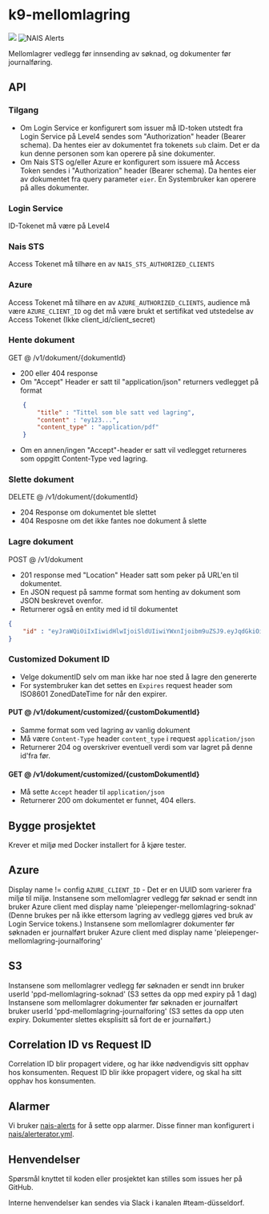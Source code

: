 # k9-mellomlagring

![](https://github.com/navikt/k9-mellomlagring/workflows/CI%20/%20CD/badge.svg)
![NAIS Alerts](https://github.com/navikt/k9-mellomlagring/workflows/Alerts/badge.svg)

Mellomlagrer vedlegg før innsending av søknad, og dokumenter før journalføring.

## API
### Tilgang
- Om Login Service er konfigurert som issuer må ID-token utstedt fra Login Service på Level4 sendes som "Authorization" header (Bearer schema). Da hentes eier av dokumentet fra tokenets `sub` claim. Det er da kun denne personen som kan operere på sine dokumenter.
- Om Nais STS og/eller Azure er konfigurert som issuere må Access Token sendes i "Authorization" header (Bearer schema). Da hentes eier av dokumentet fra query parameter `eier`. En Systembruker kan operere på alles dokumenter.

### Login Service
ID-Tokenet må være på Level4

### Nais STS
Access Tokenet må tilhøre en av `NAIS_STS_AUTHORIZED_CLIENTS`

### Azure
Access Tokenet må tilhøre en av `AZURE_AUTHORIZED_CLIENTS`, audience må være `AZURE_CLIENT_ID` og det må være brukt et sertifikat ved utstedelse av Access Tokenet (Ikke client_id/client_secret)

### Hente dokument
GET @ /v1/dokument/{dokumentId}
- 200 eller 404 response
- Om "Accept" Header er satt til "application/json" returners vedlegget på format
```json
    {
        "title" : "Tittel som ble satt ved lagring",
        "content" : "ey123...",
        "content_type" : "application/pdf"
    }
```
- Om en annen/ingen "Accept"-header er satt vil vedlegget returneres som oppgitt Content-Type ved lagring.

### Slette dokument
DELETE @ /v1/dokument/{dokumentId}
- 204 Response om dokumentet ble slettet
- 404 Resposne om det ikke fantes noe dokument å slette

### Lagre dokument
POST @ /v1/dokument
- 201 response med "Location" Header satt som peker på URL'en til dokumentet.
- En JSON request på samme format som henting av dokument som JSON beskrevet ovenfor.
- Returnerer også en entity med id til dokumentet
```json
{
    "id" : "eyJraWQiOiIxIiwidHlwIjoiSldUIiwiYWxnIjoibm9uZSJ9.eyJqdGkiOiJiZTRhMjM5Yy1hZDIxLTQ5OTYtOTE3MS1kNjljY2Y1OGE4YjAifQ"
}
```

### Customized Dokument ID
- Velge dokumentID selv om man ikke har noe sted å lagre den genererte
- For systembruker kan det settes en `Expires` request header som ISO8601 ZonedDateTime for når den expirer.

#### PUT @ /v1/dokument/customized/{customDokumentId}
- Samme format som ved lagring av vanlig dokument
- Må være `Content-Type` header `content_type` i request `application/json`
- Returnerer 204 og overskriver eventuell verdi som var lagret på denne id'fra før.

#### GET @ /v1/dokument/customized/{customDokumentId}
- Må sette `Accept` header til `application/json`
- Returnerer 200 om dokumentet  er funnet, 404 ellers.

## Bygge prosjektet
Krever et miljø med Docker installert for å kjøre tester.

## Azure
Display name != config `AZURE_CLIENT_ID` - Det er en UUID som varierer fra miljø til miljø.
Instansene som mellomlagrer vedlegg før søknad er sendt inn bruker Azure client med display name 'pleiepenger-mellomlagring-soknad' (Denne brukes per nå ikke ettersom lagring av vedlegg gjøres ved bruk av Login Service tokens.)
Instansene som mellomlagrer dokumenter før søknaden er journalført bruker Azure client med display name 'pleiepenger-mellomlagring-journalforing'

## S3
Instansene som mellomlagrer vedlegg før søknaden er sendt inn bruker userId 'ppd-mellomlagring-soknad' (S3 settes da opp med expiry på 1 dag)
Instansene som mellomlagrer dokumenter før søknaden er journalført bruker userId 'ppd-mellomlagring-journalforing' (S3 settes da opp uten expiry. Dokumenter slettes eksplisitt så fort de er journalført.)

## Correlation ID vs Request ID
Correlation ID blir propagert videre, og har ikke nødvendigvis sitt opphav hos konsumenten.
Request ID blir ikke propagert videre, og skal ha sitt opphav hos konsumenten.

## Alarmer
Vi bruker [nais-alerts](https://doc.nais.io/observability/alerts) for å sette opp alarmer. Disse finner man konfigurert i [nais/alerterator.yml](nais/alerterator.yml).

## Henvendelser
Spørsmål knyttet til koden eller prosjektet kan stilles som issues her på GitHub.

Interne henvendelser kan sendes via Slack i kanalen #team-düsseldorf.

